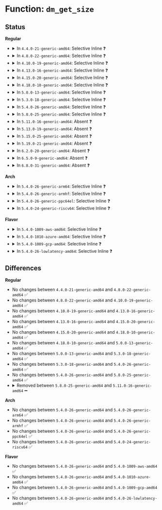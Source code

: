 # Function: <code>dm_get_size</code>

## Status
<b>Regular</b>
<ul>
<li>
<details>
<summary>In <code>4.4.0-21-generic-amd64</code>: Selective Inline ❓</summary>

```c
sector_t dm_get_size(struct mapped_device * md)
```

```json
{
  "name": "dm_get_size",
  "collision_type": "Unique Global",
  "inline_type": "Selective",
  "funcs": [
    {
      "addr": 18446744071585804448,
      "name": "dm_get_size",
      "external": true,
      "loc": "drivers/md/dm.c:537",
      "file": "drivers/md/dm.c",
      "inline": "not declared, inlined",
      "caller_inline": [
        "drivers/md/dm.c:dm_swap_table"
      ],
      "caller_func": [
        "drivers/md/dm-stats.c:dm_stats_message"
      ]
    }
  ],
  "symbols": [
    {
      "addr": 18446744071585804448,
      "name": "dm_get_size",
      "section": ".text",
      "bind": "STB_GLOBAL",
      "size": 22
    }
  ]
}
```
</details>
</li>
<li>
<details>
<summary>In <code>4.8.0-22-generic-amd64</code>: Selective Inline ❓</summary>

```c
sector_t dm_get_size(struct mapped_device * md)
```

```json
{
  "name": "dm_get_size",
  "collision_type": "Unique Global",
  "inline_type": "Selective",
  "funcs": [
    {
      "addr": 18446744071586202962,
      "name": "dm_get_size",
      "external": true,
      "loc": "drivers/md/dm.c:391",
      "file": "drivers/md/dm.c",
      "inline": "not declared, inlined",
      "caller_inline": [
        "drivers/md/dm.c:dm_swap_table"
      ],
      "caller_func": [
        "drivers/md/dm-stats.c:dm_stats_message"
      ]
    }
  ],
  "symbols": [
    {
      "addr": 18446744071586199792,
      "name": "dm_get_size",
      "section": ".text",
      "bind": "STB_GLOBAL",
      "size": 22
    }
  ]
}
```
</details>
</li>
<li>
<details>
<summary>In <code>4.10.0-19-generic-amd64</code>: Selective Inline ❓</summary>

```c
sector_t dm_get_size(struct mapped_device * md)
```

```json
{
  "name": "dm_get_size",
  "collision_type": "Unique Global",
  "inline_type": "Selective",
  "funcs": [
    {
      "addr": 18446744071586407472,
      "name": "dm_get_size",
      "external": true,
      "loc": "drivers/md/dm.c:391",
      "file": "drivers/md/dm.c",
      "inline": "not declared, inlined",
      "caller_inline": [
        "drivers/md/dm.c:dm_swap_table"
      ],
      "caller_func": [
        "drivers/md/dm-stats.c:dm_stats_message"
      ]
    }
  ],
  "symbols": [
    {
      "addr": 18446744071586404272,
      "name": "dm_get_size",
      "section": ".text",
      "bind": "STB_GLOBAL",
      "size": 22
    }
  ]
}
```
</details>
</li>
<li>
<details>
<summary>In <code>4.13.0-16-generic-amd64</code>: Selective Inline ❓</summary>

```c
sector_t dm_get_size(struct mapped_device * md)
```

```json
{
  "name": "dm_get_size",
  "collision_type": "Unique Global",
  "inline_type": "Selective",
  "funcs": [
    {
      "addr": 18446744071586510858,
      "name": "dm_get_size",
      "external": true,
      "loc": "drivers/md/dm.c:386",
      "file": "drivers/md/dm.c",
      "inline": "not declared, inlined",
      "caller_inline": [
        "drivers/md/dm.c:dm_swap_table"
      ],
      "caller_func": [
        "drivers/md/dm-stats.c:dm_stats_message"
      ]
    }
  ],
  "symbols": [
    {
      "addr": 18446744071586507696,
      "name": "dm_get_size",
      "section": ".text",
      "bind": "STB_GLOBAL",
      "size": 22
    }
  ]
}
```
</details>
</li>
<li>
<details>
<summary>In <code>4.15.0-20-generic-amd64</code>: Selective Inline ❓</summary>

```c
sector_t dm_get_size(struct mapped_device * md)
```

```json
{
  "name": "dm_get_size",
  "collision_type": "Unique Global",
  "inline_type": "Selective",
  "funcs": [
    {
      "addr": 18446744071586978323,
      "name": "dm_get_size",
      "external": true,
      "loc": "drivers/md/dm.c:393",
      "file": "drivers/md/dm.c",
      "inline": "not declared, inlined",
      "caller_inline": [
        "drivers/md/dm.c:dm_swap_table"
      ],
      "caller_func": [
        "drivers/md/dm-stats.c:dm_stats_message"
      ]
    }
  ],
  "symbols": [
    {
      "addr": 18446744071586975232,
      "name": "dm_get_size",
      "section": ".text",
      "bind": "STB_GLOBAL",
      "size": 22
    }
  ]
}
```
</details>
</li>
<li>
<details>
<summary>In <code>4.18.0-10-generic-amd64</code>: Selective Inline ❓</summary>

```c
sector_t dm_get_size(struct mapped_device * md)
```

```json
{
  "name": "dm_get_size",
  "collision_type": "Unique Global",
  "inline_type": "Selective",
  "funcs": [
    {
      "addr": 18446744071587275045,
      "name": "dm_get_size",
      "external": true,
      "loc": "drivers/md/dm.c:439",
      "file": "drivers/md/dm.c",
      "inline": "not declared, inlined",
      "caller_inline": [
        "drivers/md/dm.c:dm_swap_table"
      ],
      "caller_func": [
        "drivers/md/dm-stats.c:dm_stats_message"
      ]
    }
  ],
  "symbols": [
    {
      "addr": 18446744071587271952,
      "name": "dm_get_size",
      "section": ".text",
      "bind": "STB_GLOBAL",
      "size": 22
    }
  ]
}
```
</details>
</li>
<li>
<details>
<summary>In <code>5.0.0-13-generic-amd64</code>: Selective Inline ❓</summary>

```c
sector_t dm_get_size(struct mapped_device * md)
```

```json
{
  "name": "dm_get_size",
  "collision_type": "Unique Global",
  "inline_type": "Selective",
  "funcs": [
    {
      "addr": 18446744071587455269,
      "name": "dm_get_size",
      "external": true,
      "loc": "drivers/md/dm.c:439",
      "file": "drivers/md/dm.c",
      "inline": "not declared, inlined",
      "caller_inline": [
        "drivers/md/dm.c:dm_swap_table"
      ],
      "caller_func": [
        "drivers/md/dm-stats.c:dm_stats_message"
      ]
    }
  ],
  "symbols": [
    {
      "addr": 18446744071587452480,
      "name": "dm_get_size",
      "section": ".text",
      "bind": "STB_GLOBAL",
      "size": 22
    }
  ]
}
```
</details>
</li>
<li>
<details>
<summary>In <code>5.3.0-18-generic-amd64</code>: Selective Inline ❓</summary>

```c
sector_t dm_get_size(struct mapped_device * md)
```

```json
{
  "name": "dm_get_size",
  "collision_type": "Unique Global",
  "inline_type": "Selective",
  "funcs": [
    {
      "addr": 18446744071587728718,
      "name": "dm_get_size",
      "external": true,
      "loc": "drivers/md/dm.c:421",
      "file": "drivers/md/dm.c",
      "inline": "not declared, inlined",
      "caller_inline": [
        "drivers/md/dm.c:dm_swap_table"
      ],
      "caller_func": [
        "drivers/md/dm-stats.c:message_stats_create"
      ]
    }
  ],
  "symbols": [
    {
      "addr": 18446744071587726496,
      "name": "dm_get_size",
      "section": ".text",
      "bind": "STB_GLOBAL",
      "size": 22
    }
  ]
}
```
</details>
</li>
<li>
<details>
<summary>In <code>5.4.0-26-generic-amd64</code>: Selective Inline ❓</summary>

```c
sector_t dm_get_size(struct mapped_device * md)
```

```json
{
  "name": "dm_get_size",
  "collision_type": "Unique Global",
  "inline_type": "Selective",
  "funcs": [
    {
      "addr": 18446744071587933070,
      "name": "dm_get_size",
      "external": true,
      "loc": "drivers/md/dm.c:421",
      "file": "drivers/md/dm.c",
      "inline": "not declared, inlined",
      "caller_inline": [
        "drivers/md/dm.c:dm_swap_table"
      ],
      "caller_func": [
        "drivers/md/dm-stats.c:message_stats_create"
      ]
    }
  ],
  "symbols": [
    {
      "addr": 18446744071587930848,
      "name": "dm_get_size",
      "section": ".text",
      "bind": "STB_GLOBAL",
      "size": 22
    }
  ]
}
```
</details>
</li>
<li>
<details>
<summary>In <code>5.8.0-25-generic-amd64</code>: Selective Inline ❓</summary>

```c
sector_t dm_get_size(struct mapped_device * md)
```

```json
{
  "name": "dm_get_size",
  "collision_type": "Unique Global",
  "inline_type": "Selective",
  "funcs": [
    {
      "addr": 18446744071588770389,
      "name": "dm_get_size",
      "external": true,
      "loc": "drivers/md/dm.c:425",
      "file": "drivers/md/dm.c",
      "inline": "not declared, inlined",
      "caller_inline": [
        "drivers/md/dm.c:__bind"
      ],
      "caller_func": [
        "drivers/md/dm-stats.c:message_stats_create"
      ]
    }
  ],
  "symbols": [
    {
      "addr": 18446744071588783952,
      "name": "dm_get_size",
      "section": ".text",
      "bind": "STB_GLOBAL",
      "size": 22
    }
  ]
}
```
</details>
</li>
<li>
<details>
<summary>In <code>5.11.0-16-generic-amd64</code>: Absent ❓</summary>

```json
{
  "name": "dm_get_size",
  "collision_type": "Static Duplication",
  "inline_type": "Full",
  "funcs": [
    {
      "addr": 18446744071588790079,
      "name": "dm_get_size",
      "external": false,
      "loc": "drivers/md/dm-core.h:122",
      "file": "drivers/md/dm.c",
      "inline": "declared, inlined",
      "caller_inline": [
        "drivers/md/dm.c:__bind"
      ],
      "caller_func": []
    },
    {
      "addr": 18446744071588849069,
      "name": "dm_get_size",
      "external": false,
      "loc": "drivers/md/dm-core.h:122",
      "file": "drivers/md/dm-stats.c",
      "inline": "declared, inlined",
      "caller_inline": [
        "drivers/md/dm-stats.c:message_stats_create"
      ],
      "caller_func": []
    }
  ],
  "symbols": []
}
```
</details>
</li>
<li>
<details>
<summary>In <code>5.13.0-19-generic-amd64</code>: Absent ❓</summary>

```json
{
  "name": "dm_get_size",
  "collision_type": "Static Duplication",
  "inline_type": "Full",
  "funcs": [
    {
      "addr": 18446744071588675043,
      "name": "dm_get_size",
      "external": false,
      "loc": "drivers/md/dm-core.h:123",
      "file": "drivers/md/dm.c",
      "inline": "declared, inlined",
      "caller_inline": [
        "drivers/md/dm.c:__bind"
      ],
      "caller_func": []
    },
    {
      "addr": 18446744071588735821,
      "name": "dm_get_size",
      "external": false,
      "loc": "drivers/md/dm-core.h:123",
      "file": "drivers/md/dm-stats.c",
      "inline": "declared, inlined",
      "caller_inline": [
        "drivers/md/dm-stats.c:message_stats_create"
      ],
      "caller_func": []
    }
  ],
  "symbols": []
}
```
</details>
</li>
<li>
<details>
<summary>In <code>5.15.0-25-generic-amd64</code>: Absent ❓</summary>

```json
{
  "name": "dm_get_size",
  "collision_type": "Static Duplication",
  "inline_type": "Full",
  "funcs": [
    {
      "addr": 18446744071589363091,
      "name": "dm_get_size",
      "external": false,
      "loc": "drivers/md/dm-core.h:147",
      "file": "drivers/md/dm.c",
      "inline": "declared, inlined",
      "caller_inline": [
        "drivers/md/dm.c:__bind"
      ],
      "caller_func": []
    },
    {
      "addr": 18446744071589426237,
      "name": "dm_get_size",
      "external": false,
      "loc": "drivers/md/dm-core.h:147",
      "file": "drivers/md/dm-stats.c",
      "inline": "declared, inlined",
      "caller_inline": [
        "drivers/md/dm-stats.c:message_stats_create"
      ],
      "caller_func": []
    }
  ],
  "symbols": []
}
```
</details>
</li>
<li>
<details>
<summary>In <code>5.19.0-21-generic-amd64</code>: Absent ❓</summary>

```json
{
  "name": "dm_get_size",
  "collision_type": "Static Duplication",
  "inline_type": "Full",
  "funcs": [
    {
      "addr": 18446744071590844635,
      "name": "dm_get_size",
      "external": false,
      "loc": "drivers/md/dm-core.h:155",
      "file": "drivers/md/dm.c",
      "inline": "declared, inlined",
      "caller_inline": [
        "drivers/md/dm.c:__bind"
      ],
      "caller_func": []
    },
    {
      "addr": 18446744071590904284,
      "name": "dm_get_size",
      "external": false,
      "loc": "drivers/md/dm-core.h:155",
      "file": "drivers/md/dm-stats.c",
      "inline": "declared, inlined",
      "caller_inline": [
        "drivers/md/dm-stats.c:message_stats_create"
      ],
      "caller_func": []
    }
  ],
  "symbols": []
}
```
</details>
</li>
<li>
<details>
<summary>In <code>6.2.0-20-generic-amd64</code>: Absent ❓</summary>

```json
{
  "name": "dm_get_size",
  "collision_type": "Static Duplication",
  "inline_type": "Full",
  "funcs": [
    {
      "addr": 18446744071592530107,
      "name": "dm_get_size",
      "external": false,
      "loc": "drivers/md/dm-core.h:165",
      "file": "drivers/md/dm.c",
      "inline": "declared, inlined",
      "caller_inline": [
        "drivers/md/dm.c:__bind"
      ],
      "caller_func": []
    },
    {
      "addr": 18446744071592573775,
      "name": "dm_get_size",
      "external": false,
      "loc": "drivers/md/dm-core.h:165",
      "file": "drivers/md/dm-ioctl.c",
      "inline": "declared, inlined",
      "caller_inline": [
        "drivers/md/dm-ioctl.c:do_resume",
        "drivers/md/dm-ioctl.c:do_resume"
      ],
      "caller_func": []
    },
    {
      "addr": 18446744071592597772,
      "name": "dm_get_size",
      "external": false,
      "loc": "drivers/md/dm-core.h:165",
      "file": "drivers/md/dm-stats.c",
      "inline": "declared, inlined",
      "caller_inline": [
        "drivers/md/dm-stats.c:message_stats_create"
      ],
      "caller_func": []
    }
  ],
  "symbols": []
}
```
</details>
</li>
<li>
<details>
<summary>In <code>6.5.0-9-generic-amd64</code>: Absent ❓</summary>

```json
{
  "name": "dm_get_size",
  "collision_type": "Static Duplication",
  "inline_type": "Full",
  "funcs": [
    {
      "addr": 18446744071592959611,
      "name": "dm_get_size",
      "external": false,
      "loc": "drivers/md/dm-core.h:166",
      "file": "drivers/md/dm.c",
      "inline": "declared, inlined",
      "caller_inline": [
        "drivers/md/dm.c:__bind"
      ],
      "caller_func": []
    },
    {
      "addr": 18446744071593004495,
      "name": "dm_get_size",
      "external": false,
      "loc": "drivers/md/dm-core.h:166",
      "file": "drivers/md/dm-ioctl.c",
      "inline": "declared, inlined",
      "caller_inline": [
        "drivers/md/dm-ioctl.c:do_resume",
        "drivers/md/dm-ioctl.c:do_resume"
      ],
      "caller_func": []
    },
    {
      "addr": 18446744071593028348,
      "name": "dm_get_size",
      "external": false,
      "loc": "drivers/md/dm-core.h:166",
      "file": "drivers/md/dm-stats.c",
      "inline": "declared, inlined",
      "caller_inline": [
        "drivers/md/dm-stats.c:message_stats_create"
      ],
      "caller_func": []
    }
  ],
  "symbols": []
}
```
</details>
</li>
<li>
<details>
<summary>In <code>6.8.0-31-generic-amd64</code>: Absent ❓</summary>

```json
{
  "name": "dm_get_size",
  "collision_type": "Static Duplication",
  "inline_type": "Full",
  "funcs": [
    {
      "addr": 18446744071593709739,
      "name": "dm_get_size",
      "external": false,
      "loc": "drivers/md/dm-core.h:168",
      "file": "drivers/md/dm.c",
      "inline": "declared, inlined",
      "caller_inline": [
        "drivers/md/dm.c:__bind"
      ],
      "caller_func": []
    },
    {
      "addr": 18446744071593755695,
      "name": "dm_get_size",
      "external": false,
      "loc": "drivers/md/dm-core.h:168",
      "file": "drivers/md/dm-ioctl.c",
      "inline": "declared, inlined",
      "caller_inline": [
        "drivers/md/dm-ioctl.c:do_resume",
        "drivers/md/dm-ioctl.c:do_resume"
      ],
      "caller_func": []
    },
    {
      "addr": 18446744071593779724,
      "name": "dm_get_size",
      "external": false,
      "loc": "drivers/md/dm-core.h:168",
      "file": "drivers/md/dm-stats.c",
      "inline": "declared, inlined",
      "caller_inline": [
        "drivers/md/dm-stats.c:message_stats_create"
      ],
      "caller_func": []
    }
  ],
  "symbols": []
}
```
</details>
</li>
</ul>
<b>Arch</b>
<ul>
<li>
<details>
<summary>In <code>5.4.0-26-generic-arm64</code>: Selective Inline ❓</summary>

```c
sector_t dm_get_size(struct mapped_device * md)
```

```json
{
  "name": "dm_get_size",
  "collision_type": "Unique Global",
  "inline_type": "Selective",
  "funcs": [
    {
      "addr": 18446603336501169352,
      "name": "dm_get_size",
      "external": true,
      "loc": "drivers/md/dm.c:421",
      "file": "drivers/md/dm.c",
      "inline": "not declared, inlined",
      "caller_inline": [
        "drivers/md/dm.c:dm_swap_table"
      ],
      "caller_func": [
        "drivers/md/dm-stats.c:message_stats_create"
      ]
    }
  ],
  "symbols": [
    {
      "addr": 18446603336501166488,
      "name": "dm_get_size",
      "section": ".text",
      "bind": "STB_GLOBAL",
      "size": 44
    }
  ]
}
```
</details>
</li>
<li>
<details>
<summary>In <code>5.4.0-26-generic-armhf</code>: Selective Inline ❓</summary>

```c
sector_t dm_get_size(struct mapped_device * md)
```

```json
{
  "name": "dm_get_size",
  "collision_type": "Unique Global",
  "inline_type": "Selective",
  "funcs": [
    {
      "addr": 3233678780,
      "name": "dm_get_size",
      "external": true,
      "loc": "drivers/md/dm.c:421",
      "file": "drivers/md/dm.c",
      "inline": "not declared, inlined",
      "caller_inline": [
        "drivers/md/dm.c:dm_swap_table"
      ],
      "caller_func": [
        "drivers/md/dm-stats.c:message_stats_create"
      ]
    }
  ],
  "symbols": [
    {
      "addr": 3233676312,
      "name": "dm_get_size",
      "section": ".text",
      "bind": "STB_GLOBAL",
      "size": 32
    }
  ]
}
```
</details>
</li>
<li>
<details>
<summary>In <code>5.4.0-26-generic-ppc64el</code>: Selective Inline ❓</summary>

```c
sector_t dm_get_size(struct mapped_device * md)
```

```json
{
  "name": "dm_get_size",
  "collision_type": "Unique Global",
  "inline_type": "Selective",
  "funcs": [
    {
      "addr": 13835058055294680764,
      "name": "dm_get_size",
      "external": true,
      "loc": "drivers/md/dm.c:421",
      "file": "drivers/md/dm.c",
      "inline": "not declared, inlined",
      "caller_inline": [
        "drivers/md/dm.c:dm_swap_table"
      ],
      "caller_func": [
        "drivers/md/dm-stats.c:message_stats_create"
      ]
    }
  ],
  "symbols": [
    {
      "addr": 13835058055294678416,
      "name": "dm_get_size",
      "section": ".text",
      "bind": "STB_GLOBAL",
      "size": 20
    }
  ]
}
```
</details>
</li>
<li>
<details>
<summary>In <code>5.4.0-24-generic-riscv64</code>: Selective Inline ❓</summary>

```c
sector_t dm_get_size(struct mapped_device * md)
```

```json
{
  "name": "dm_get_size",
  "collision_type": "Unique Global",
  "inline_type": "Selective",
  "funcs": [
    {
      "addr": 18446743936277876296,
      "name": "dm_get_size",
      "external": true,
      "loc": "drivers/md/dm.c:421",
      "file": "drivers/md/dm.c",
      "inline": "not declared, inlined",
      "caller_inline": [
        "drivers/md/dm.c:dm_swap_table"
      ],
      "caller_func": [
        "drivers/md/dm-stats.c:dm_stats_message"
      ]
    }
  ],
  "symbols": [
    {
      "addr": 18446743936277874482,
      "name": "dm_get_size",
      "section": ".text",
      "bind": "STB_GLOBAL",
      "size": 36
    }
  ]
}
```
</details>
</li>
</ul>
<b>Flavor</b>
<ul>
<li>
<details>
<summary>In <code>5.4.0-1009-aws-amd64</code>: Selective Inline ❓</summary>

```c
sector_t dm_get_size(struct mapped_device * md)
```

```json
{
  "name": "dm_get_size",
  "collision_type": "Unique Global",
  "inline_type": "Selective",
  "funcs": [
    {
      "addr": 18446744071587564046,
      "name": "dm_get_size",
      "external": true,
      "loc": "drivers/md/dm.c:421",
      "file": "drivers/md/dm.c",
      "inline": "not declared, inlined",
      "caller_inline": [
        "drivers/md/dm.c:dm_swap_table"
      ],
      "caller_func": [
        "drivers/md/dm-stats.c:message_stats_create"
      ]
    }
  ],
  "symbols": [
    {
      "addr": 18446744071587561824,
      "name": "dm_get_size",
      "section": ".text",
      "bind": "STB_GLOBAL",
      "size": 22
    }
  ]
}
```
</details>
</li>
<li>
<details>
<summary>In <code>5.4.0-1010-azure-amd64</code>: Selective Inline ❓</summary>

```c
sector_t dm_get_size(struct mapped_device * md)
```

```json
{
  "name": "dm_get_size",
  "collision_type": "Unique Global",
  "inline_type": "Selective",
  "funcs": [
    {
      "addr": 18446744071587332126,
      "name": "dm_get_size",
      "external": true,
      "loc": "drivers/md/dm.c:421",
      "file": "drivers/md/dm.c",
      "inline": "not declared, inlined",
      "caller_inline": [
        "drivers/md/dm.c:dm_swap_table"
      ],
      "caller_func": [
        "drivers/md/dm-stats.c:message_stats_create"
      ]
    }
  ],
  "symbols": [
    {
      "addr": 18446744071587329904,
      "name": "dm_get_size",
      "section": ".text",
      "bind": "STB_GLOBAL",
      "size": 22
    }
  ]
}
```
</details>
</li>
<li>
<details>
<summary>In <code>5.4.0-1009-gcp-amd64</code>: Selective Inline ❓</summary>

```c
sector_t dm_get_size(struct mapped_device * md)
```

```json
{
  "name": "dm_get_size",
  "collision_type": "Unique Global",
  "inline_type": "Selective",
  "funcs": [
    {
      "addr": 18446744071587889214,
      "name": "dm_get_size",
      "external": true,
      "loc": "drivers/md/dm.c:421",
      "file": "drivers/md/dm.c",
      "inline": "not declared, inlined",
      "caller_inline": [
        "drivers/md/dm.c:dm_swap_table"
      ],
      "caller_func": [
        "drivers/md/dm-stats.c:message_stats_create"
      ]
    }
  ],
  "symbols": [
    {
      "addr": 18446744071587886992,
      "name": "dm_get_size",
      "section": ".text",
      "bind": "STB_GLOBAL",
      "size": 22
    }
  ]
}
```
</details>
</li>
<li>
<details>
<summary>In <code>5.4.0-26-lowlatency-amd64</code>: Selective Inline ❓</summary>

```c
sector_t dm_get_size(struct mapped_device * md)
```

```json
{
  "name": "dm_get_size",
  "collision_type": "Unique Global",
  "inline_type": "Selective",
  "funcs": [
    {
      "addr": 18446744071588004528,
      "name": "dm_get_size",
      "external": true,
      "loc": "drivers/md/dm.c:421",
      "file": "drivers/md/dm.c",
      "inline": "not declared, inlined",
      "caller_inline": [
        "drivers/md/dm.c:dm_swap_table"
      ],
      "caller_func": [
        "drivers/md/dm-stats.c:message_stats_create"
      ]
    }
  ],
  "symbols": [
    {
      "addr": 18446744071588002288,
      "name": "dm_get_size",
      "section": ".text",
      "bind": "STB_GLOBAL",
      "size": 22
    }
  ]
}
```
</details>
</li>
</ul>

## Differences
<b>Regular</b>
<ul>
<li>
No changes between <code>4.4.0-21-generic-amd64</code> and <code>4.8.0-22-generic-amd64</code> ✅
</li>
<li>
No changes between <code>4.8.0-22-generic-amd64</code> and <code>4.10.0-19-generic-amd64</code> ✅
</li>
<li>
No changes between <code>4.10.0-19-generic-amd64</code> and <code>4.13.0-16-generic-amd64</code> ✅
</li>
<li>
No changes between <code>4.13.0-16-generic-amd64</code> and <code>4.15.0-20-generic-amd64</code> ✅
</li>
<li>
No changes between <code>4.15.0-20-generic-amd64</code> and <code>4.18.0-10-generic-amd64</code> ✅
</li>
<li>
No changes between <code>4.18.0-10-generic-amd64</code> and <code>5.0.0-13-generic-amd64</code> ✅
</li>
<li>
No changes between <code>5.0.0-13-generic-amd64</code> and <code>5.3.0-18-generic-amd64</code> ✅
</li>
<li>
No changes between <code>5.3.0-18-generic-amd64</code> and <code>5.4.0-26-generic-amd64</code> ✅
</li>
<li>
No changes between <code>5.4.0-26-generic-amd64</code> and <code>5.8.0-25-generic-amd64</code> ✅
</li>
<li>
<details>
<summary>Removed between <code>5.8.0-25-generic-amd64</code> and <code>5.11.0-16-generic-amd64</code> ➖</summary>

```c
sector_t dm_get_size(struct mapped_device * md)
```
</details>
</li>
</ul>
<b>Arch</b>
<ul>
<li>
No changes between <code>5.4.0-26-generic-amd64</code> and <code>5.4.0-26-generic-arm64</code> ✅
</li>
<li>
No changes between <code>5.4.0-26-generic-amd64</code> and <code>5.4.0-26-generic-armhf</code> ✅
</li>
<li>
No changes between <code>5.4.0-26-generic-amd64</code> and <code>5.4.0-26-generic-ppc64el</code> ✅
</li>
<li>
No changes between <code>5.4.0-26-generic-amd64</code> and <code>5.4.0-24-generic-riscv64</code> ✅
</li>
</ul>
<b>Flavor</b>
<ul>
<li>
No changes between <code>5.4.0-26-generic-amd64</code> and <code>5.4.0-1009-aws-amd64</code> ✅
</li>
<li>
No changes between <code>5.4.0-26-generic-amd64</code> and <code>5.4.0-1010-azure-amd64</code> ✅
</li>
<li>
No changes between <code>5.4.0-26-generic-amd64</code> and <code>5.4.0-1009-gcp-amd64</code> ✅
</li>
<li>
No changes between <code>5.4.0-26-generic-amd64</code> and <code>5.4.0-26-lowlatency-amd64</code> ✅
</li>
</ul>
